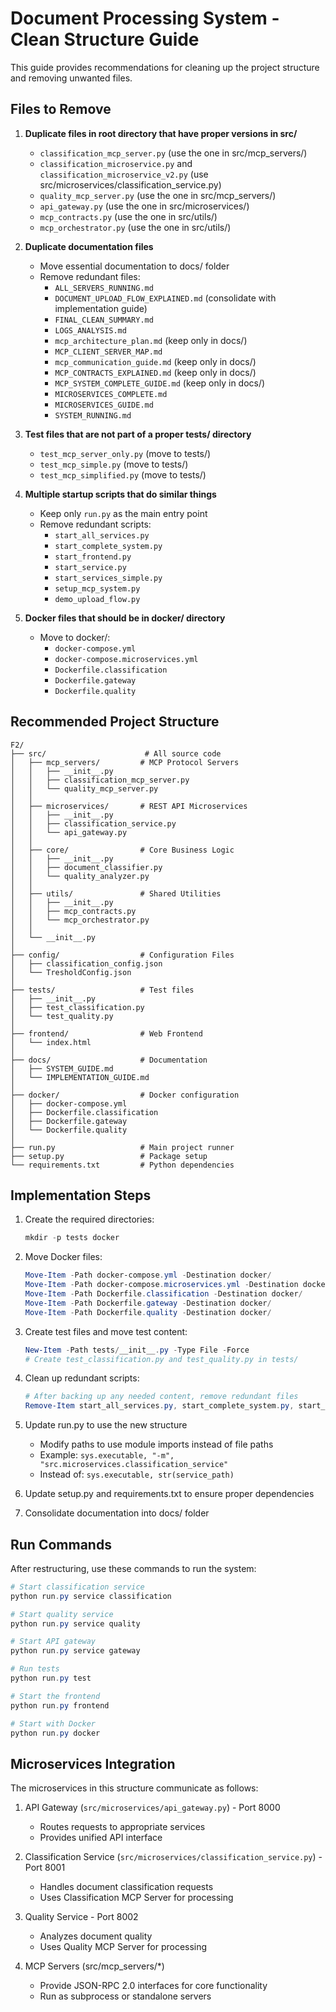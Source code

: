 # Document Processing System - Clean Structure Guide

This guide provides recommendations for cleaning up the project structure and removing unwanted files.

## Files to Remove

1. **Duplicate files in root directory that have proper versions in src/**
   - `classification_mcp_server.py` (use the one in src/mcp_servers/)
   - `classification_microservice.py` and `classification_microservice_v2.py` (use src/microservices/classification_service.py)
   - `quality_mcp_server.py` (use the one in src/mcp_servers/)
   - `api_gateway.py` (use the one in src/microservices/)
   - `mcp_contracts.py` (use the one in src/utils/)
   - `mcp_orchestrator.py` (use the one in src/utils/)

2. **Duplicate documentation files**
   - Move essential documentation to docs/ folder
   - Remove redundant files:
     - `ALL_SERVERS_RUNNING.md`
     - `DOCUMENT_UPLOAD_FLOW_EXPLAINED.md` (consolidate with implementation guide)
     - `FINAL_CLEAN_SUMMARY.md`
     - `LOGS_ANALYSIS.md`
     - `mcp_architecture_plan.md` (keep only in docs/)
     - `MCP_CLIENT_SERVER_MAP.md`
     - `mcp_communication_guide.md` (keep only in docs/)
     - `MCP_CONTRACTS_EXPLAINED.md` (keep only in docs/)
     - `MCP_SYSTEM_COMPLETE_GUIDE.md` (keep only in docs/)
     - `MICROSERVICES_COMPLETE.md`
     - `MICROSERVICES_GUIDE.md`
     - `SYSTEM_RUNNING.md`

3. **Test files that are not part of a proper tests/ directory**
   - `test_mcp_server_only.py` (move to tests/)
   - `test_mcp_simple.py` (move to tests/)
   - `test_mcp_simplified.py` (move to tests/)

4. **Multiple startup scripts that do similar things**
   - Keep only `run.py` as the main entry point
   - Remove redundant scripts:
     - `start_all_services.py`
     - `start_complete_system.py`
     - `start_frontend.py`
     - `start_service.py`
     - `start_services_simple.py`
     - `setup_mcp_system.py`
     - `demo_upload_flow.py`

5. **Docker files that should be in docker/ directory**
   - Move to docker/:
     - `docker-compose.yml`
     - `docker-compose.microservices.yml`
     - `Dockerfile.classification`
     - `Dockerfile.gateway`
     - `Dockerfile.quality`

## Recommended Project Structure

```
F2/
├── src/                      # All source code
│   ├── mcp_servers/         # MCP Protocol Servers
│   │   ├── __init__.py
│   │   ├── classification_mcp_server.py
│   │   └── quality_mcp_server.py
│   │
│   ├── microservices/       # REST API Microservices
│   │   ├── __init__.py
│   │   ├── classification_service.py
│   │   └── api_gateway.py
│   │
│   ├── core/                # Core Business Logic
│   │   ├── __init__.py
│   │   ├── document_classifier.py
│   │   └── quality_analyzer.py
│   │
│   ├── utils/               # Shared Utilities
│   │   ├── __init__.py
│   │   ├── mcp_contracts.py
│   │   └── mcp_orchestrator.py
│   │
│   └── __init__.py
│
├── config/                  # Configuration Files
│   ├── classification_config.json
│   └── TresholdConfig.json
│
├── tests/                   # Test files
│   ├── __init__.py
│   ├── test_classification.py
│   └── test_quality.py
│
├── frontend/                # Web Frontend
│   └── index.html
│
├── docs/                    # Documentation
│   ├── SYSTEM_GUIDE.md
│   └── IMPLEMENTATION_GUIDE.md
│
├── docker/                  # Docker configuration
│   ├── docker-compose.yml
│   ├── Dockerfile.classification
│   ├── Dockerfile.gateway
│   └── Dockerfile.quality
│
├── run.py                   # Main project runner
├── setup.py                 # Package setup
└── requirements.txt         # Python dependencies
```

## Implementation Steps

1. Create the required directories:
   ```powershell
   mkdir -p tests docker
   ```

2. Move Docker files:
   ```powershell
   Move-Item -Path docker-compose.yml -Destination docker/
   Move-Item -Path docker-compose.microservices.yml -Destination docker/docker-compose.microservices.yml
   Move-Item -Path Dockerfile.classification -Destination docker/
   Move-Item -Path Dockerfile.gateway -Destination docker/
   Move-Item -Path Dockerfile.quality -Destination docker/
   ```

3. Create test files and move test content:
   ```powershell
   New-Item -Path tests/__init__.py -Type File -Force
   # Create test_classification.py and test_quality.py in tests/
   ```

4. Clean up redundant scripts:
   ```powershell
   # After backing up any needed content, remove redundant files
   Remove-Item start_all_services.py, start_complete_system.py, start_frontend.py, start_service.py, start_services_simple.py
   ```

5. Update run.py to use the new structure
   - Modify paths to use module imports instead of file paths
   - Example: `sys.executable, "-m", "src.microservices.classification_service"` 
   - Instead of: `sys.executable, str(service_path)`

6. Update setup.py and requirements.txt to ensure proper dependencies

7. Consolidate documentation into docs/ folder

## Run Commands

After restructuring, use these commands to run the system:

```powershell
# Start classification service
python run.py service classification

# Start quality service
python run.py service quality

# Start API gateway
python run.py service gateway

# Run tests
python run.py test

# Start the frontend
python run.py frontend

# Start with Docker
python run.py docker
```

## Microservices Integration

The microservices in this structure communicate as follows:

1. API Gateway (`src/microservices/api_gateway.py`) - Port 8000
   - Routes requests to appropriate services
   - Provides unified API interface

2. Classification Service (`src/microservices/classification_service.py`) - Port 8001
   - Handles document classification requests
   - Uses Classification MCP Server for processing

3. Quality Service - Port 8002
   - Analyzes document quality
   - Uses Quality MCP Server for processing

4. MCP Servers (src/mcp_servers/*)
   - Provide JSON-RPC 2.0 interfaces for core functionality
   - Run as subprocess or standalone servers
